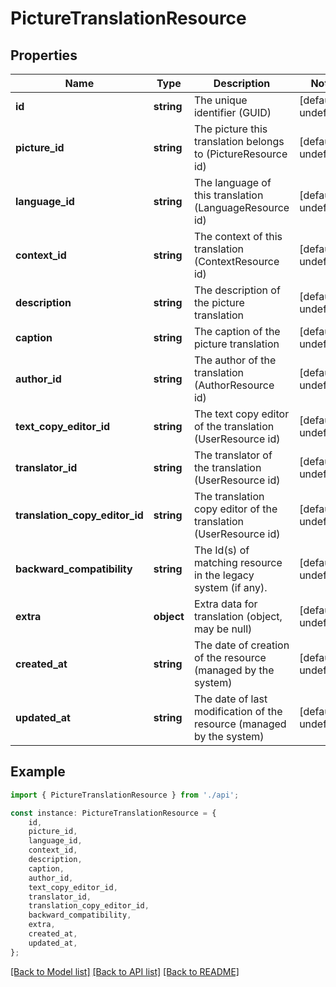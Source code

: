 # PictureTranslationResource


## Properties

Name | Type | Description | Notes
------------ | ------------- | ------------- | -------------
**id** | **string** | The unique identifier (GUID) | [default to undefined]
**picture_id** | **string** | The picture this translation belongs to (PictureResource id) | [default to undefined]
**language_id** | **string** | The language of this translation (LanguageResource id) | [default to undefined]
**context_id** | **string** | The context of this translation (ContextResource id) | [default to undefined]
**description** | **string** | The description of the picture translation | [default to undefined]
**caption** | **string** | The caption of the picture translation | [default to undefined]
**author_id** | **string** | The author of the translation (AuthorResource id) | [default to undefined]
**text_copy_editor_id** | **string** | The text copy editor of the translation (UserResource id) | [default to undefined]
**translator_id** | **string** | The translator of the translation (UserResource id) | [default to undefined]
**translation_copy_editor_id** | **string** | The translation copy editor of the translation (UserResource id) | [default to undefined]
**backward_compatibility** | **string** | The Id(s) of matching resource in the legacy system (if any). | [default to undefined]
**extra** | **object** | Extra data for translation (object, may be null) | [default to undefined]
**created_at** | **string** | The date of creation of the resource (managed by the system) | [default to undefined]
**updated_at** | **string** | The date of last modification of the resource (managed by the system) | [default to undefined]

## Example

```typescript
import { PictureTranslationResource } from './api';

const instance: PictureTranslationResource = {
    id,
    picture_id,
    language_id,
    context_id,
    description,
    caption,
    author_id,
    text_copy_editor_id,
    translator_id,
    translation_copy_editor_id,
    backward_compatibility,
    extra,
    created_at,
    updated_at,
};
```

[[Back to Model list]](../README.md#documentation-for-models) [[Back to API list]](../README.md#documentation-for-api-endpoints) [[Back to README]](../README.md)
